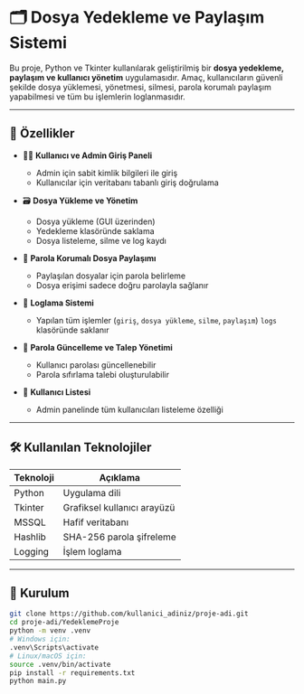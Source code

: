 # 🗂️ Dosya Yedekleme ve Paylaşım Sistemi

Bu proje, Python ve Tkinter kullanılarak geliştirilmiş bir **dosya yedekleme, paylaşım ve kullanıcı yönetim** uygulamasıdır. Amaç, kullanıcıların güvenli şekilde dosya yüklemesi, yönetmesi, silmesi, parola korumalı paylaşım yapabilmesi ve tüm bu işlemlerin loglanmasıdır.

---

## 🚀 Özellikler

- 🧑‍💻 **Kullanıcı ve Admin Giriş Paneli**
  - Admin için sabit kimlik bilgileri ile giriş
  - Kullanıcılar için veritabanı tabanlı giriş doğrulama

- 🗃️ **Dosya Yükleme ve Yönetim**
  - Dosya yükleme (GUI üzerinden)
  - Yedekleme klasöründe saklama
  - Dosya listeleme, silme ve log kaydı

- 🔐 **Parola Korumalı Dosya Paylaşımı**
  - Paylaşılan dosyalar için parola belirleme
  - Dosya erişimi sadece doğru parolayla sağlanır

- 🧾 **Loglama Sistemi**
  - Yapılan tüm işlemler (`giriş`, `dosya yükleme`, `silme`, `paylaşım`) `logs` klasöründe saklanır

- 🔄 **Parola Güncelleme ve Talep Yönetimi**
  - Kullanıcı parolası güncellenebilir
  - Parola sıfırlama talebi oluşturulabilir

- 👥 **Kullanıcı Listesi**
  - Admin panelinde tüm kullanıcıları listeleme özelliği

---

## 🛠️ Kullanılan Teknolojiler

| Teknoloji | Açıklama                     |
|-----------|------------------------------|
| Python    | Uygulama dili                |
| Tkinter   | Grafiksel kullanıcı arayüzü |
| MSSQL    | Hafif veritabanı            |
| Hashlib   | SHA-256 parola şifreleme    |
| Logging   | İşlem loglama                |

---

## 🏁 Kurulum

```bash
git clone https://github.com/kullanici_adiniz/proje-adi.git
cd proje-adi/YedeklemeProje
python -m venv .venv
# Windows için:
.venv\Scripts\activate
# Linux/macOS için:
source .venv/bin/activate
pip install -r requirements.txt
python main.py
